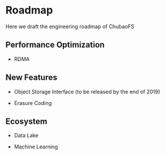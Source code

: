 # Roadmap

Here we draft the engineering roadmap of ChubaoFS

## Performance Optimization

* RDMA

## New Features

* Object Storage Interface (to be released by the end of 2019)

* Erasure Coding

## Ecosystem

* Data Lake

* Machine Learning




